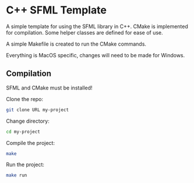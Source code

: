 # C++ SFML Template
A simple template for using the SFML library in C++. CMake is implemented for compilation. Some helper classes are defined for ease of use.

A simple Makefile is created to run the CMake commands.

Everything is MacOS specific, changes will need to be made for Windows.

## Compilation
SFML and CMake must be installed!

Clone the repo:
```bash
git clone URL my-project
```

Change directory:
```bash
cd my-project
```

Compile the project:
```bash
make
```

Run the project:
```bash
make run
```

